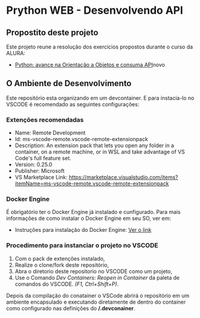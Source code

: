 # Prython WEB - Desenvolvendo API

## Propostito deste projeto

Este projeto reune a resolução dos exercicios propostos durante o curso da ALURA:

- [Python: avance na Orientação a Objetos e consuma API](https://cursos.alura.com.br/course/python-avance-orientacao-objetos-consuma-api)novo

## O Ambiente de Desenvolvimento

Este repositório esta organizando em um devcontainer. 
E para instacia-lo no VSCODE é recomendado as seguintes configurações:

### Extenções recomendadas

- Name: Remote Development
- Id: ms-vscode-remote.vscode-remote-extensionpack
- Description: An extension pack that lets you open any folder in a container, on a remote machine, or in WSL and take advantage of VS Code's full feature set.
- Version: 0.25.0
- Publisher: Microsoft
- VS Marketplace Link: <https://marketplace.visualstudio.com/items?itemName=ms-vscode-remote.vscode-remote-extensionpack>

### Docker Engine

É obrigatório ter o Docker Engine já instalado e cunfigurado. Para mais informações de como instalar o Docker Engine em seu SO, ver em:

- Instruções para instalação do Docker Engine: [Ver o link](https://docs.docker.com/engine/install/)

### Procedimento para instanciar o projeto no VSCODE

1. Com o pack de extenções instalado,
1. Realize o clone/fork deste repositório,
1. Abra o diretorio deste repositorio no VSCODE como um projeto,
1. Use o Comando _Dev Containers: Reopen in Container_ da paleta de comandos do VSCODE. _(F1, Ctrl+Shift+P)_.

Depois da compilação do conatainer o VSCode abrirá o repositório em um ambiente encapsulado e executando diretamente de dentro do container como configurado nas definições do **/.devconainer**.
